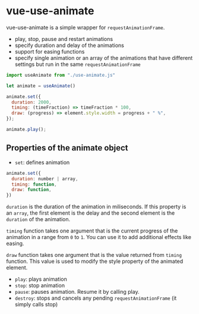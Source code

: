 # vue-use-animate

vue-use-animate is a simple wrapper for `requestAnimationFrame`.

- play, stop, pause and restart animations
- specify duration and delay of the animations
- support for easing functions
- specify single animation or an array of the animations that have different settings but run in the same `requestAnimationFrame`

```javascript
import useAnimate from "./use-animate.js"

let animate = useAnimate()

animate.set({
  duration: 2000,
  timing: (timeFraction) => timeFraction * 100,
  draw: (progress) => element.style.width = progress + " %",
});

animate.play();
```

## Properties of the animate object

- `set`: defines animation 

```javascript
animate.set({
  duration: number | array,
  timing: function,
  draw: function,
})
```

`duration` is the duration of the animation in miliseconds. If this property is an `array`, the first element is the delay and the second element is the `duration` of the animation.

`timing` function takes one argument that is the current progress of the animation in a range from `0` to `1`. You can use it to add additional effects like easing.

`draw` function takes one argument that is the value returned from `timing` function. This value is used to modify the style property of the animated element.

- `play`: plays animation
- `stop`: stop animation
- `pause`: pauses animation. Resume it by calling play.
- `destroy`: stops and cancels any pending `requestAnimationFrame` (it simply calls stop)
